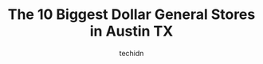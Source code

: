 ---
layout: ampstory
image: https://i0.wp.com/www.depkes.org/wp-content/uploads/2023/06/dollar-general-0-in-austin-tx-1685965933.jpeg?resize=640,853
author: techidn
featured: false
description: Discover the impressive array of Dollar General options in Austin TX, where you can find 10 of the largest Dollar General establishments in the area. From renowned classics to hidden gems, A
title: The 10 Biggest Dollar General Stores in Austin TX
cover:
   title: The 10 Biggest Dollar General Stores in Austin TX
   subtitle: Rickpate
   background: https://www.depkes.org/wp-content/uploads/2023/06/dollar-general-0-in-austin-tx-1685965933.jpeg

pages: 
 - layout: thirds
   top: <h1>#1 Dollar General</h1>
   bottom: "<p>There was trash outside on the ground. Walking into the store, you can tell that the employees are overworked. Things are still in boxes, items are everywhere, and thereâ</p>"
   background: https://www.depkes.org/wp-content/uploads/2023/06/dollar-general-1-in-austin-tx-1685965934.jpeg
   backgroundblur: true
 - layout: thirds
   top: <h1>#2 Dollar General</h1>
   bottom: "<p>5002 Nuckols Crossing Rd, Austin, TX 78744, United States</p>"
   background: https://www.depkes.org/wp-content/uploads/2023/06/dollar-general-2-in-austin-tx-1685965934.jpeg
   cta:
      link: https://www.depkes.org/blog/the-10-biggest-dollar-general-stores-in-austin-tx/
      text: The 10 Biggest Dollar General Stores in Austin TX
 - layout: thirds
   top: <h1>#3 Dollar General</h1>
   bottom: "<p>1401 S Pleasant Valley Rd, Austin, TX 78741, United States</p>"
   background: https://www.depkes.org/wp-content/uploads/2023/06/dollar-general-3-in-austin-tx-1685965935.jpeg
   cta:
      link: https://www.depkes.org/blog/the-10-biggest-dollar-general-stores-in-austin-tx/
      text: The 10 Biggest Dollar General Stores in Austin TX
 - layout: thirds
   top: <h1>#4 Dollar General</h1>
   bottom: "<p>5000 Springdale Rd, Austin, TX 78723, United States</p>"
   background: https://images.unsplash.com/photo-1536745287225-21d689278fd1?ixlib=rb-4.0.3&ixid=MnwxMjA3fDB8MHxwaG90by1wYWdlfHx8fGVufDB8fHx8&auto=format&fit=crop&w=640&h=853&q=80
   cta:
      link: https://www.depkes.org/blog/the-10-biggest-dollar-general-stores-in-austin-tx/
      text: The 10 Biggest Dollar General Stores in Austin TX
 - layout: thirds
   top: <h1>#5 Dollar General</h1>
   bottom: "<p>6600 FM 969, Austin, TX 78724, United States</p>"
   background: https://images.unsplash.com/photo-1515405295579-ba7b45403062?ixlib=rb-4.0.3&ixid=MnwxMjA3fDB8MHxwaG90by1wYWdlfHx8fGVufDB8fHx8&auto=format&fit=crop&w=640&h=853&q=80
   cta:
      link: https://www.depkes.org/blog/the-10-biggest-dollar-general-stores-in-austin-tx/
      text: The 10 Biggest Dollar General Stores in Austin TX
 - layout: thirds
   top: <h1>#6 Dollar General</h1>
   bottom: "<p>9600 Menchaca Rd, Austin, TX 78748, United States</p>"
   background: https://images.unsplash.com/photo-1574169208507-84376144848b?ixlib=rb-4.0.3&ixid=MnwxMjA3fDB8MHxwaG90by1wYWdlfHx8fGVufDB8fHx8&auto=format&fit=crop&w=640&h=853&q=80
   cta:
      link: https://www.depkes.org/blog/the-10-biggest-dollar-general-stores-in-austin-tx/
      text: The 10 Biggest Dollar General Stores in Austin TX
 - layout: thirds
   top: <h1>#7 Dollar General</h1>
   bottom: "<p>709 W Stassney Ln, Austin, TX 78745, United States</p>"
   background: https://images.unsplash.com/photo-1561679660-d00ee1e0dc8e?ixlib=rb-4.0.3&ixid=MnwxMjA3fDB8MHxwaG90by1wYWdlfHx8fGVufDB8fHx8&auto=format&fit=crop&w=640&h=853&q=80
   cta:
      link: https://www.depkes.org/blog/the-10-biggest-dollar-general-stores-in-austin-tx/
      text: The 10 Biggest Dollar General Stores in Austin TX
 - layout: thirds
   middle: Continue reading...
   background: https://images.unsplash.com/photo-1567360425618-1594206637d2?ixlib=rb-4.0.3&ixid=MnwxMjA3fDB8MHxwaG90by1wYWdlfHx8fGVufDB8fHx8&auto=format&fit=crop&w=640&h=853&q=80
   cta:
      link: https://www.depkes.org/blog/the-10-biggest-dollar-general-stores-in-austin-tx/
      text: The 10 Biggest Dollar General Stores in Austin TX
      
---